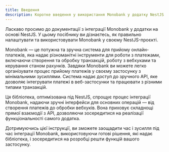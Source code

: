 ```yaml
---
title: Введення
description: Коротке введення у використання Monobank у додатку NestJS.
---
```


Ласкаво просимо до документації з інтеграції Monobank у додатки на основі NestJS. У цьому посібнику ви дізнаєтесь, як правильно налаштувати та використовувати Monobank у своєму NestJS-проєкті.

Monobank — це потужна та зручна система для прийому онлайн-платежів, яка надає різноманітні інструменти для роботи з платежами, включаючи створення та обробку транзакцій, роботу з вебхуками та керування станом рахунків. Завдяки Monobank ви можете легко організувати процес прийому платежів у своєму застосунку з мінімальними зусиллями. Система надає доступ до зручного API, яке дозволяє інтегрувати платежі в веб-застосунки та працювати з різними типами транзакцій.

Ця бібліотека, оптимізована під NestJS, спрощує процес інтеграції Monobank, надаючи зручні інтерфейси для основних операцій — від створення платежів до обробки вебхуків. Вона приховує складнощі прямої взаємодії з API, дозволяючи зосередитися на реалізації функціональності самого додатка.

Дотримуючись цієї інструкції, ви зможете заощадити час і зусилля під час інтеграції Monobank, використовуючи готові рішення, які надає бібліотека, і зосередитися на розробці решти функцій вашого застосунку.